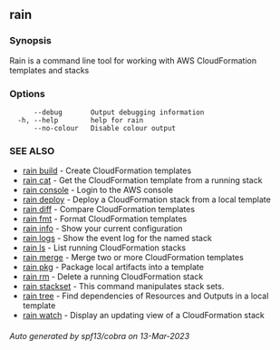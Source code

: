 ## rain



### Synopsis

Rain is a command line tool for working with AWS CloudFormation templates and stacks

### Options

```
      --debug       Output debugging information
  -h, --help        help for rain
      --no-colour   Disable colour output
```

### SEE ALSO

* [rain build](rain_build.md)	 - Create CloudFormation templates
* [rain cat](rain_cat.md)	 - Get the CloudFormation template from a running stack
* [rain console](rain_console.md)	 - Login to the AWS console
* [rain deploy](rain_deploy.md)	 - Deploy a CloudFormation stack from a local template
* [rain diff](rain_diff.md)	 - Compare CloudFormation templates
* [rain fmt](rain_fmt.md)	 - Format CloudFormation templates
* [rain info](rain_info.md)	 - Show your current configuration
* [rain logs](rain_logs.md)	 - Show the event log for the named stack
* [rain ls](rain_ls.md)	 - List running CloudFormation stacks
* [rain merge](rain_merge.md)	 - Merge two or more CloudFormation templates
* [rain pkg](rain_pkg.md)	 - Package local artifacts into a template
* [rain rm](rain_rm.md)	 - Delete a running CloudFormation stack
* [rain stackset](rain_stackset.md)	 - This command manipulates stack sets.
* [rain tree](rain_tree.md)	 - Find dependencies of Resources and Outputs in a local template
* [rain watch](rain_watch.md)	 - Display an updating view of a CloudFormation stack

###### Auto generated by spf13/cobra on 13-Mar-2023
